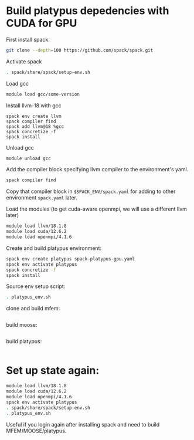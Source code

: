 # Build platypus depedencies with CUDA for GPU

First install spack.

```bash
git clone --depth=100 https://github.com/spack/spack.git
```

Activate spack

```bash
. spack/share/spack/setup-env.sh
```

Load gcc

```bash
module load gcc/some-version
```

Install llvm-18 with gcc

```
spack env create llvm
spack compiler find
spack add llvm@18 %gcc
spack concretize -f
spack install
```

Unload gcc

```bash
module unload gcc
```

Add the compiler block specifying llvm compiler to the environment's yaml.

```bash
spack compiler find
```

Copy that compiler block in `$SPACK_ENV/spack.yaml` for adding to other
environment `spack.yaml` later.

Load the modules (to get cuda-aware openmpi, we will use a different llvm later)

```bash
module load llvm/18.1.8
module load cuda/12.6.2
module load openmpi/4.1.6
```

Create and build platypus environment:

```bash
spack env create platypus spack-platypus-gpu.yaml
spack env activate platypus
spack concretize -f
spack install
```

Source env setup script:

```bash
. platypus_env.sh
```

clone and build mfem:

```bash

```

build moose:

```bash

```

build platypus:

```bash

```

# Set up state again:

```bash
module load llvm/18.1.8
module load cuda/12.6.2
module load openmpi/4.1.6
spack env activate platypus
. spack/share/spack/setup-env.sh
. platypus_env.sh
```

Useful if you login again after installing spack and need to build
MFEM/MOOSE/platypus.
